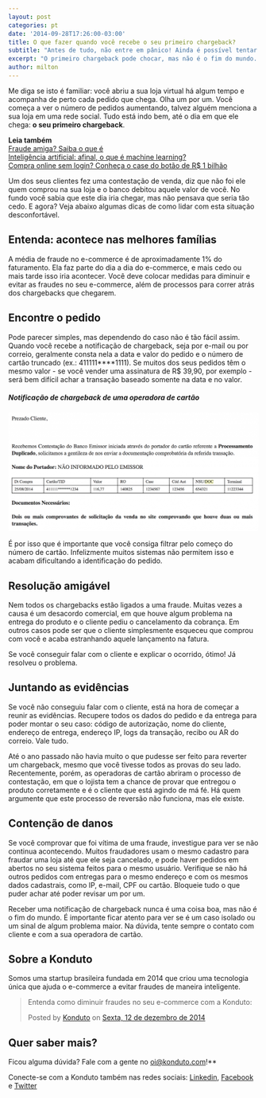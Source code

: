 ```yaml
---
layout: post
categories: pt
date: '2014-09-28T17:26:00-03:00'
title: O que fazer quando você recebe o seu primeiro chargeback?
subtitle: "Antes de tudo, não entre em pânico! Ainda é possível tentar revertê-lo e se prevenir para o futuro!"
excerpt: "O primeiro chargeback pode chocar, mas não é o fim do mundo. Saiba o que você precisa fazer para entender o que aconteceu e tentar recuperá-lo."
author: milton
---
```

Me diga se isto é familiar: você abriu a sua loja virtual há algum tempo e acompanha de perto cada pedido que chega. Olha um por um. Você começa a ver o número de pedidos aumentando, talvez alguém menciona a sua loja em uma rede social. Tudo está indo bem, até o dia em que ele chega: **o seu primeiro chargeback**.

**Leia também**  
[Fraude amiga? Saiba o que é](https://blog.konduto.com/pt/2015/05/fraude-amiga?utm_source=konduto&utm_medium=blog&utm_campaign=conteudo)  
[Inteligência artificial: afinal, o que é machine learning?](https://blog.konduto.com/pt/2015/01/afinal-o-que-e-machine-learning?utm_source=konduto&utm_medium=blog&utm_campaign=conteudo)    
[Compra online sem login? Conheça o case do botão de R$ 1 bilhão](https://blog.konduto.com/pt/2015/01/tinha-uma-senha-no-meio-do-caminho?utm_source=konduto&utm_medium=blog&utm_campaign=conteudo)  

Um dos seus clientes fez uma contestação de venda, diz que não foi ele quem comprou na sua loja e o banco debitou aquele valor de você. No fundo você sabia que este dia iria chegar, mas não pensava que seria tão cedo. E agora? Veja abaixo algumas dicas de como lidar com esta situação desconfortável.

## Entenda: acontece nas melhores famílias

A média de fraude no e-commerce é de aproximadamente 1% do faturamento. Ela faz parte do dia a dia do e-commerce, e mais cedo ou mais tarde isso iria acontecer. Você deve colocar medidas para diminuir e evitar as fraudes no seu e-commerce, além de processos para correr atrás dos chargebacks que chegarem. 

## Encontre o pedido

Pode parecer simples, mas dependendo do caso não é tão fácil assim. Quando você recebe a notificação de chargeback, seja por e-mail ou por correio, geralmente consta nela a data e valor do pedido e o número de cartão truncado (ex.: 411111****1111). Se muitos dos seus pedidos têm o mesmo valor - se você vender uma assinatura de R$ 39,90, por exemplo - será bem difícil achar a transação baseado somente na data e no valor.

##### Notificação de chargeback de uma operadora de cartão
![Aviso de Chargeback](/images/cbletter.png "Notificação de chargeback de uma operadora de cartão, ligada a um pedido processado em duplicidade.")

É por isso que é importante que você consiga filtrar pelo começo do número de cartão. Infelizmente muitos sistemas não permitem isso e acabam dificultando a identificação do pedido.

## Resolução amigável

Nem todos os chargebacks estão ligados a uma fraude. Muitas vezes a causa é um desacordo comercial, em que houve algum problema na entrega do produto e o cliente pediu o cancelamento da cobrança. Em outros casos pode ser que o cliente simplesmente esqueceu que comprou com você e acaba estranhando aquele lançamento na fatura.

Se você conseguir falar com o cliente e explicar o ocorrido, ótimo! Já resolveu o problema.

## Juntando as evidências

Se você não conseguiu falar com o cliente, está na hora de começar a reunir as evidências. Recupere todos os dados do pedido e da entrega para poder montar o seu caso: código de autorização, nome do cliente, endereço de entrega, endereço IP, logs da transação, recibo ou AR do correio. Vale tudo.

Até o ano passado não havia muito o que pudesse ser feito para reverter um chargeback, mesmo que você tivesse todos as provas do seu lado. Recentemente, porém, as operadoras de cartão abriram o processo de contestação, em que o lojista tem a chance de provar que entregou o produto corretamente e é o cliente que está agindo de má fé. Há quem argumente que este processo de reversão não funciona, mas ele existe.

## Contenção de danos

Se você comprovar que foi vítima de uma fraude, investigue para ver se não continua acontecendo. Muitos fraudadores usam o mesmo cadastro para fraudar uma loja até que ele seja cancelado, e pode haver pedidos em abertos no seu sistema feitos para o mesmo usuário. Verifique se não há outros pedidos com entregas para o mesmo endereço e com os mesmos dados cadastrais, como IP, e-mail, CPF ou cartão. Bloqueie tudo o que puder achar até poder revisar um por um.

Receber uma notificação de chargeback nunca é uma coisa boa, mas não é o fim do mundo. É importante ficar atento para ver se é um caso isolado ou um sinal de algum problema maior. Na dúvida, tente sempre o contato com cliente e com a sua operadora de cartão.

## Sobre a Konduto

Somos uma startup brasileira fundada em 2014 que criou uma tecnologia única que ajuda o e-commerce a evitar fraudes de maneira inteligente. 

<div id="fb-root"></div><script>(function(d, s, id) {  var js, fjs = d.getElementsByTagName(s)[0];  if (d.getElementById(id)) return;  js = d.createElement(s); js.id = id;  js.src = "//connect.facebook.net/pt_BR/sdk.js#xfbml=1&version=v2.3";  fjs.parentNode.insertBefore(js, fjs);}(document, 'script', 'facebook-jssdk'));</script><div class="fb-post" data-href="https://www.facebook.com/konduto/videos/613187352119217/" data-width="650"><div class="fb-xfbml-parse-ignore"><blockquote cite="https://www.facebook.com/konduto/videos/613187352119217/"><p>Entenda como diminuir fraudes no seu e-commerce com a Konduto:</p>Posted by <a href="https://www.facebook.com/konduto/">Konduto</a> on&nbsp;<a href="https://www.facebook.com/konduto/videos/613187352119217/">Sexta, 12 de dezembro de 2014</a></blockquote></div></div>  

## Quer saber mais? 

Ficou alguma dúvida? Fale com a gente no [oi@konduto.com](mailto:oi@konduto.com)!**	

Conecte-se com a Konduto também nas redes sociais: [Linkedin](https://www.linkedin.com/company/konduto), [Facebook](https://www.facebook.com/konduto) e [Twitter](https://twitter.com/KondutoBR)